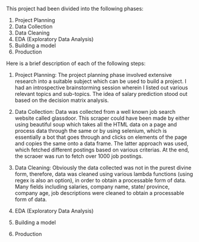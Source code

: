 This project had been divided into the following phases:
  1. Project Planning
  2. Data Collection
  3. Data Cleaning
  4. EDA (Exploratory Data Analysis)
  5. Building a model
  6. Production
  
Here is a brief description of each of the following steps:
1. Project Planning: The project planning phase involved extensive research into a suitable subject which can be used to build a project. I had an introspective brainstorming session wherein I listed out various relevant topics and sub-topics. The idea of salary prediction stood out based on the decision matrix analysis. 

2. Data Collection: Data was collected from a well known job search website called glassdoor. This scraper could have been made by either using beautiful soup which takes all the HTML data on a page and process data through the same or by using selenium, which is essentially a bot that goes through and clicks on elements of the page and copies the same onto a data frame. The latter approach was used, which fetched different postings based on various criterias. At the end, the scraoer was run to fetch over 1000 job postings. 

3. Data Cleaning: Obviously the data collected was not in the purest divine form, therefore, data was cleaned using various lambda functions (using regex is also an option), in order to obtain a processable form of data. Many fields including salaries, company name, state/ province, company age, job descriptions were cleaned to obtain a processable form of data. 

4. EDA (Exploratory Data Analysis)
5. Building a model
6. Production
